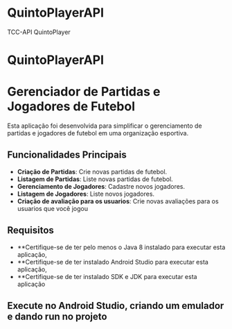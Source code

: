 # QuintoPlayerAPI
TCC-API QuintoPlayer

# QuintoPlayerAPI

# Gerenciador de Partidas e Jogadores de Futebol

Esta aplicação foi desenvolvida para simplificar o gerenciamento de partidas e jogadores de futebol em uma organização esportiva.

## Funcionalidades Principais

- **Criação de Partidas**: Crie novas partidas de futebol.
- **Listagem de Partidas**: Liste novas partidas de futebol.
- **Gerenciamento de Jogadores**: Cadastre novos jogadores.
- **Listagem de Jogadores**: Liste novos jogadores.
- **Criação de avaliação para os usuarios**: Crie novas avaliações para os usuarios que você jogou

## Requisitos

- **Certifique-se de ter pelo menos o Java 8 instalado para executar esta aplicação,
- **Certifique-se de ter instalado Android Studio para executar esta aplicação,
- **Certifique-se de ter instalado SDK e JDK para executar esta aplicação

## Execute no Android Studio, criando um emulador e dando run no projeto



